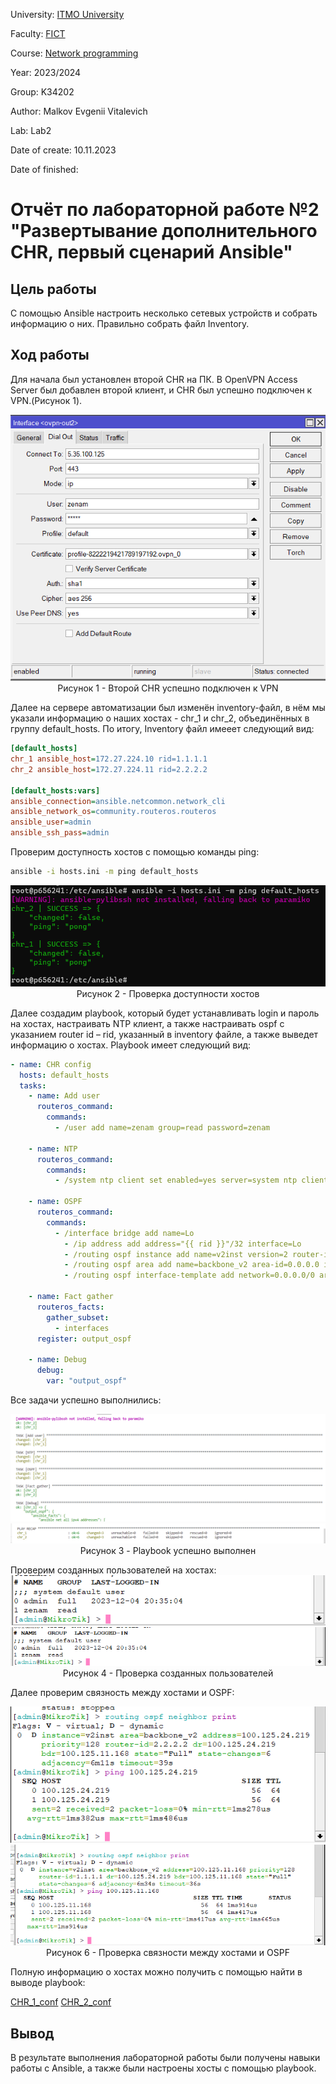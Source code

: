University: [ITMO University](https://itmo.ru/ru/)

Faculty: [FICT](https://fict.itmo.ru)

Course: [Network programming](https://github.com/itmo-ict-faculty/network-programming)

Year: 2023/2024

Group: K34202

Author: Malkov Evgenii Vitalevich

Lab: Lab2

Date of create: 10.11.2023

Date of finished:

# Отчёт по лабораторной работе №2 "Развертывание дополнительного CHR, первый сценарий Ansible"

## Цель работы

С помощью Ansible настроить несколько сетевых устройств и собрать информацию о них. Правильно собрать файл Inventory.

## Ход работы

Для начала был установлен второй CHR на ПК. В OpenVPN Access Server был добавлен второй клиент, и CHR был успешно подключен к VPN.(Рисунок 1).

<p align="center" style="padding: 0; margin:0; ">
<img src="./img/Screenshot_1.png" alt="drawing" />
    <p align="center" style="padding: 0; margin:0; ">Рисунок 1 - Второй CHR успешно подключен к VPN</p>
</p>
Далее на сервере автоматизации был изменён inventory-файл, в нём мы указали информацию о наших хостах - chr_1 и chr_2, объединённых в группу default_hosts. По итогу, Inventory файл имееет следующий вид:

```ini
[default_hosts]
chr_1 ansible_host=172.27.224.10 rid=1.1.1.1
chr_2 ansible_host=172.27.224.11 rid=2.2.2.2

[default_hosts:vars]
ansible_connection=ansible.netcommon.network_cli
ansible_network_os=community.routeros.routeros
ansible_user=admin
ansible_ssh_pass=admin
```

Проверим доступность хостов с помощью команды ping:

```bash
ansible -i hosts.ini -m ping default_hosts
```

<p align="center" style="padding: 0; margin:0; ">
<img src="./img/Screenshot_3.png" alt="drawing" />
    <p align="center" style="padding: 0; margin:0; ">Рисунок 2 -  Проверка доступности хостов</p>
</p>
Далее создадим playbook, который будет устанавливать login и пароль на хостах, настраивать NTP клиент, а также настраивать ospf с указанием router id – rid, указанный в inventory файле, а также выведет информацию о хостах. Playbook имеет следующий вид:

```yaml
- name: CHR config
  hosts: default_hosts
  tasks:
    - name: Add user
      routeros_command:
        commands:
          - /user add name=zenam group=read password=zenam

    - name: NTP
      routeros_command:
        commands:
          - /system ntp client set enabled=yes server=system ntp client set enabled=yes servers=8.8.8.8

    - name: OSPF
      routeros_command:
        commands:
          - /interface bridge add name=Lo
            - /ip address add address="{{ rid }}"/32 interface=Lo
            - /routing ospf instance add name=v2inst version=2 router-id="{{ rid }}"
            - /routing ospf area add name=backbone_v2 area-id=0.0.0.0 instance=v2inst
            - /routing ospf interface-template add network=0.0.0.0/0 area=backbone_v2

    - name: Fact gather
      routeros_facts:
        gather_subset:
          - interfaces
      register: output_ospf

    - name: Debug
      debug:
        var: "output_ospf"
```

Все задачи успешно выполнились:

<p align="center" style="padding: 0; margin:0; ">
<img src="./img/Screenshot_6.png" alt="drawing" />
<img src="./img/Screenshot_5.png" alt="drawing" />
    <p align="center" style="padding: 0; margin:0; ">
Рисунок 3 -  Playbook успешно выполнен</p>
    </p>
</p>
Проверим созданных пользователей на хостах:
<p align="center" style="padding: 0; margin:0; ">
<img src="./img/Screenshot_7.png" alt="drawing" />
<img src="./img/Screenshot_8.png" alt="drawing" />
    <p align="center" style="padding: 0; margin:0; ">
Рисунок 4 -  Проверка созданных пользователей</p>
    </p>
</p>

Далее проверим связность между хостами и OSPF:

<p align="center" style="padding: 0; margin:0; ">
<img src="./img/Screenshot_11.png" alt="drawing" />
<img src="./img/Screenshot_12.png" alt="drawing" />
    <p align="center" style="padding: 0; margin:0; ">
Рисунок 6 -  Проверка связности между хостами и OSPF
    </p>
</p>
Полную  информацию о хостах можно получить с помощью найти в выводе playbook:

[CHR_1_conf](./chr_1_conf.txt)
[CHR_2_conf](./chr_2_conf.txt)

## Вывод

В результате выполнения лабораторной работы были получены навыки работы с Ansible, а также были настроены хосты с помощью playbook.
